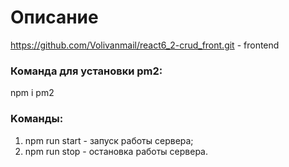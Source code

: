 # Описание
https://github.com/Volivanmail/react6_2-crud_front.git - frontend

### Команда для установки pm2:
npm i pm2

### Kоманды:
1. npm run start - запуск работы сервера;
2. npm run stop - остановка работы сервера.